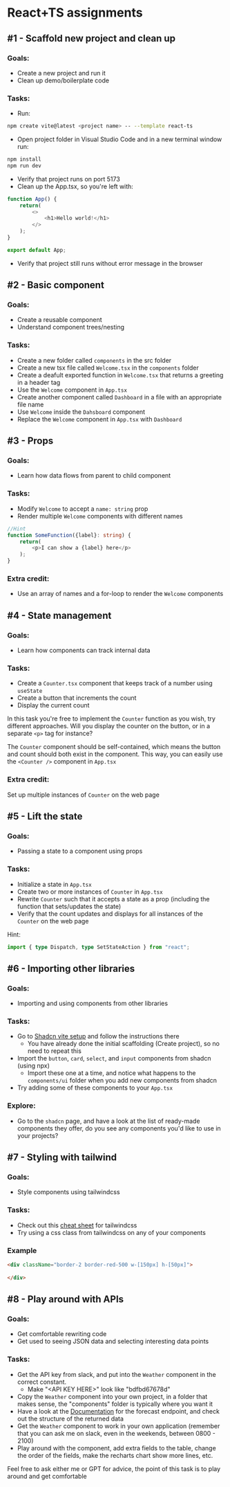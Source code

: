 # React+TS assignments

## #1 - Scaffold new project and clean up

### Goals:
- Create a new project and run it
- Clean up demo/boilerplate code

### Tasks:
- Run:
```bash
npm create vite@latest <project name> -- --template react-ts
```
- Open project folder in Visual Studio Code and in a new terminal window run:
```bash
npm install
npm run dev
```
- Verify that project runs on port 5173
- Clean up the App.tsx, so you're left with:
```ts
function App() {
    return(
        <>
            <h1>Hello world!</h1>
        </>
    );
}

export default App;
```
- Verify that project still runs without error message in the browser

## #2 - Basic component

### Goals:
- Create a reusable component
- Understand component trees/nesting

### Tasks:
- Create a new folder called `components` in the src folder
- Create a new tsx file called `Welcome.tsx` in the `components` folder
- Create a deafult exported function in `Welcome.tsx` that returns a greeting in a header tag
- Use the `Welcome` component in `App.tsx`
- Create another component called `Dashboard` in a file with an appropriate file name
- Use `Welcome` inside the `Dahsboard` component
- Replace the `Welcome` component in `App.tsx` with `Dashboard`

## #3 - Props

### Goals:
- Learn how data flows from parent to child component

### Tasks:
- Modify `Welcome` to accept a `name: string` prop
- Render multiple `Welcome` components with different names

```ts
//Hint
function SomeFunction({label}: string) {
    return(
        <p>I can show a {label} here</p>
    );
}
```

### Extra credit:
- Use an array of names and a for-loop to render the `Welcome` components

## #4 - State management

### Goals:
- Learn how components can track internal data

### Tasks:
- Create a `Counter.tsx` component that keeps track of a number using `useState`
- Create a button that increments the count
- Display the current count

In this task you're free to implement the `Counter` function as you wish,
try different approaches. Will you display the counter on the button, or in a separate `<p>` tag for instance?

The `Counter` component should be self-contained, which means the button and count should both exist in the component. This way, you can easily use the `<Counter />` component in `App.tsx`

### Extra credit:
Set up multiple instances of `Counter` on the web page

## #5 - Lift the state

### Goals:
- Passing a state to a component using props

### Tasks:
- Initialize a state in `App.tsx`
- Create two or more instances of `Counter` in `App.tsx`
- Rewrite `Counter` such that it accepts a state as a prop (including the function that sets/updates the state)
- Verify that the count updates and displays for all instances of the `Counter` on the web page

Hint:
```ts
import { type Dispatch, type SetStateAction } from "react";
```

## #6 - Importing other libraries

### Goals:
- Importing and using components from other libraries

### Tasks:
- Go to [Shadcn vite setup](https://ui.shadcn.com/docs/installation/vite) and follow the instructions there
    - You have already done the initial scaffolding (Create project), so no need to repeat this
- Import the `button`, `card`, `select`, and `input` components from shadcn (using npx)
    - Import these one at a time, and notice what happens to the `components/ui` folder when you add new components from shadcn
- Try adding some of these components to your `App.tsx`

### Explore:
- Go to the `shadcn` page, and have a look at the list of ready-made components they offer, do you see any components you'd like to use in your projects?

## #7 - Styling with tailwind

### Goals:
- Style components using tailwindcss

### Tasks:
- Check out this [cheat sheet](https://nerdcave.com/tailwind-cheat-sheet) for tailwindcss
- Try using a css class from tailwindcss on any of your components

### Example
```html
<div className="border-2 border-red-500 w-[150px] h-[50px]">
    
</div>
```

## #8 - Play around with APIs

### Goals:
- Get comfortable rewriting code
- Get used to seeing JSON data and selecting interesting data points

### Tasks:
- Get the API key from slack, and put into the `Weather` component in the correct constant.
    - Make "\<API KEY HERE\>" look like "bdfbd67678d"
- Copy the `Weather` component into your own project, in a folder that makes sense, the "components" folder is typically where you want it
- Have a look at the [Documentation](https://app.swaggerhub.com/apis-docs/WeatherAPI.com/WeatherAPI/1.0.2#/APIs/forecast-weather) for the forecast endpoint, and check out the structure of the returned data
- Get the `Weather` component to work in your own application (remember that you can ask me on slack, even in the weekends, between 0800 - 2100)
- Play around with the component, add extra fields to the table, change the order of the fields, make the recharts chart show more lines, etc.

Feel free to ask either me or GPT for advice, the point of this task is to play around and get comfortable